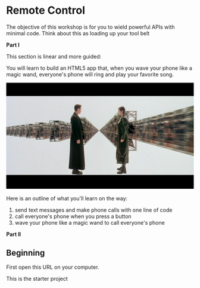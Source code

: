 # Remote Control

The objective of this workshop is for you to wield powerful APIs
with minimal code. Think about this as loading up your tool belt

**Part I**

This section is linear and more guided:

You will learn to build an HTML5 app that, when you wave your phone like a magic
wand, everyone's phone will ring and play your favorite song.

![](img/guns.png)

<!-- TODO: Link Demo-->

Here is an outline of what you'll learn on the way:

1. send text messages and make phone calls with one line of code <!-- TODO: Link -->
2. call everyone's phone when you press a button <!-- TODO: Link -->
3. wave your phone like a magic wand to call everyone's phone <!-- TODO: Link -->

**Part II**


<!-- TODO: Insert Link -->

## Beginning

First open this URL on your computer.

This is the starter project
